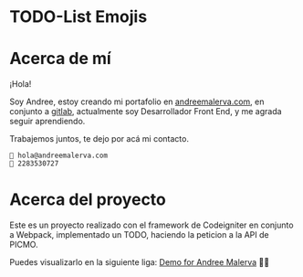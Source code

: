 <div>
    <h1>TODO-List Emojis</h1>
</div>

# Acerca de mí
¡Hola!

Soy Andree, estoy creando mi portafolio en [andreemalerva.com](http://www.andreemalerva.com/), en conjunto a [gitlab](https://gitlab.com/andreemalerva/todo-list-emojis), actualmente soy Desarrollador Front End, y me agrada seguir aprendiendo.

Trabajemos juntos, te dejo por acá mi contacto.

```
📩 hola@andreemalerva.com
📲 2283530727
```

# Acerca del proyecto

Este es un proyecto realizado con el framework de Codeigniter en conjunto a Webpack, implementado un TODO, haciendo la peticion a la API de PICMO.

Puedes visualizarlo en la siguiente liga:
[Demo for Andree Malerva]() 🫶🏻

